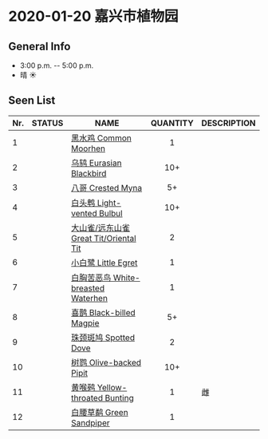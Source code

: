 # 2020-01-20 嘉兴市植物园

## General Info
*  3:00 p.m. -- 5:00 p.m.
*  晴  :sunny:

## Seen List
Nr.|STATUS | NAME                                   | QUANTITY| DESCRIPTION                    |
|--| :--:  |----------------------------------------| :-----: |--------------------------------|
|1||[黑水鸡 Common Moorhen](https://github.com/simonace/My-Birding-Log/blob/master/have-seen-list.md#%E9%BB%91%E6%B0%B4%E9%B8%A1-common-moorhen)|1||
|2||[乌鸫 Eurasian Blackbird](https://github.com/simonace/My-Birding-Log/blob/master/have-seen-list.md#%E4%B9%8C%E9%B8%AB-eurasian-blackbird)|10+||
|3||[八哥 Crested Myna](https://github.com/simonace/My-Birding-Log/blob/master/have-seen-list.md#%E5%85%AB%E5%93%A5-crested-myna)|5+||
|4||[白头鹎 Light-vented Bulbul](https://github.com/simonace/My-Birding-Log/blob/master/have-seen-list.md#%E7%99%BD%E5%A4%B4%E9%B9%8E-light-vented-bulbul)|10+||
|5||[大山雀/远东山雀 Great Tit/Oriental Tit](https://github.com/simonace/My-Birding-Log/blob/master/have-seen-list.md#%E5%A4%A7%E5%B1%B1%E9%9B%80%E8%BF%9C%E4%B8%9C%E5%B1%B1%E9%9B%80-great-titoriental-tit)|2||
|6||[小白鹭 Little Egret](https://github.com/simonace/My-Birding-Log/blob/master/have-seen-list.md#%E5%B0%8F%E7%99%BD%E9%B9%AD-little-egret)|1||
|7||[白胸苦恶鸟 White-breasted Waterhen](https://github.com/simonace/My-Birding-Log/blob/master/have-seen-list.md#%E7%99%BD%E8%83%B8%E8%8B%A6%E6%81%B6%E9%B8%9F-white-breasted-waterhen)|1||
|8||[喜鹊 Black-billed Magpie](https://github.com/simonace/My-Birding-Log/blob/master/have-seen-list.md#%E5%96%9C%E9%B9%8A-black-billed-magpie)|5+||
|9||[珠颈斑鸠 Spotted Dove](https://github.com/simonace/My-Birding-Log/blob/master/have-seen-list.md#%E7%8F%A0%E9%A2%88%E6%96%91%E9%B8%A0-spotted-dove)|2||
|10||[树鹨 Olive-backed Pipit](https://github.com/simonace/My-Birding-Log/blob/master/have-seen-list.md#%E6%A0%91%E9%B9%A8-olive-backed-pipit)|10+||
|11||[黄喉鹀 Yellow-throated Bunting](https://github.com/simonace/My-Birding-Log/blob/master/have-seen-list.md#黄喉鹀-yellow-throated-bunting)|1|雌|
|12||[白腰草鹬 Green Sandpiper](https://github.com/simonace/My-Birding-Log/blob/master/have-seen-list.md#%E7%99%BD%E8%85%B0%E8%8D%89%E9%B9%AC-green-sandpiper)|1||
